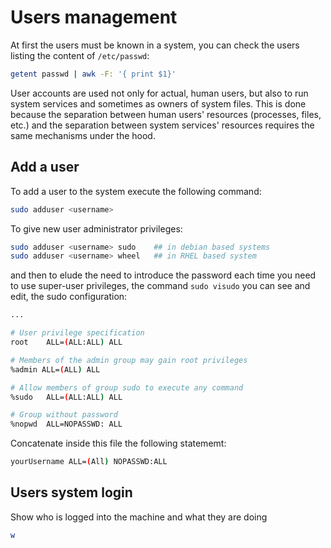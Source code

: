 # Users management

At first the users must be known in a system, you can check the users listing the content of ```/etc/passwd```:

```sh
getent passwd | awk -F: '{ print $1}'
```
User accounts are used not only for actual, human users, but also to run system services and sometimes as owners of system files. This is done because the separation between human users' resources (processes, files, etc.) and the separation between system services' resources requires the same mechanisms under the hood.

## Add a user

To add a user to the system execute the following command:

```sh
sudo adduser <username> 
```

To give new user administrator privileges:

``` sh
sudo adduser <username> sudo    ## in debian based systems
sudo adduser <username> wheel   ## in RHEL based system
```
and then to elude the need to introduce the password each time you need to use super-user privileges, the command ```sudo visudo``` you can see and edit, the sudo configuration:

```sh
...

# User privilege specification
root    ALL=(ALL:ALL) ALL

# Members of the admin group may gain root privileges
%admin ALL=(ALL) ALL

# Allow members of group sudo to execute any command
%sudo   ALL=(ALL:ALL) ALL

# Group without password
%nopwd  ALL=NOPASSWD: ALL
```

Concatenate inside this file the following statememt:

```sh 
yourUsername ALL=(All) NOPASSWD:ALL
```

## Users system login

Show who is logged into the machine and what they are doing
```sh
w
``` 
<!--  Script to show the footer   -->
<html>
<script
    src="https://code.jquery.com/jquery-3.3.1.js"
    integrity="sha256-2Kok7MbOyxpgUVvAk/HJ2jigOSYS2auK4Pfzbm7uH60="
    crossorigin="anonymous">
</script>
<script>
$(function(){
  $("#footer").load("../footers/footer_first_level_depth.html");
});
</script>
<body>
<div id="footer"></div>
</body>
</html>